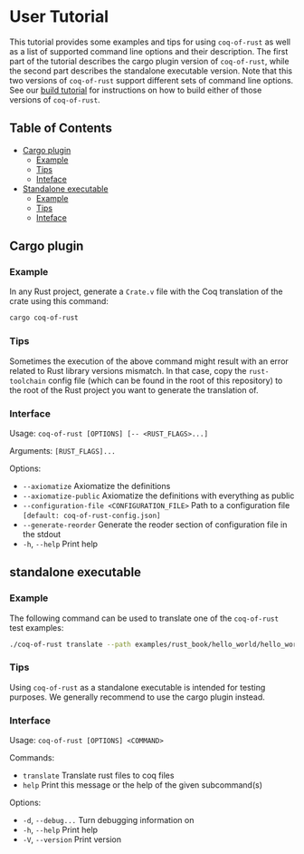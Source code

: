 # User Tutorial

This tutorial provides some examples and tips for using `coq-of-rust`
as well as a list of supported command line options and their
description. The first part of the tutorial describes the cargo plugin
version of `coq-of-rust`, while the second part describes the
standalone executable version. Note that this two versions of
`coq-of-rust` support different sets of command line options. See our
[build tutorial](./BUILD.md) for instructions on how to build either
of those versions of `coq-of-rust`.

## Table of Contents

- [Cargo plugin](#cargo-plugin)
  - [Example](#example-0)
  - [Tips](#tips-0)
  - [Inteface](#interface-0)
- [Standalone executable](#standalone-executable)
  - [Example](#example-1)
  - [Tips](#tips-1)
  - [Inteface](#interface-1)

## Cargo plugin

### Example

In any Rust project, generate a `Crate.v` file with the Coq
translation of the crate using this command:
```sh
cargo coq-of-rust
```

### Tips

Sometimes the execution of the above command might result with an
error related to Rust library versions mismatch. In that case, copy
the `rust-toolchain` config file (which can be found in the root of
this repository) to the root of the Rust project you want to generate
the translation of.

### Interface

Usage: `coq-of-rust [OPTIONS] [-- <RUST_FLAGS>...]`

Arguments:
  `[RUST_FLAGS]...`

Options:
- `--axiomatize`
  Axiomatize the definitions
- `--axiomatize-public`
  Axiomatize the definitions with everything as public
- `--configuration-file <CONFIGURATION_FILE>`
  Path to a configuration file `[default: coq-of-rust-config.json]`
- `--generate-reorder`
  Generate the reoder section of configuration file in the stdout
- `-h`, `--help`
  Print help

## standalone executable

### Example

The following command can be used to translate one of the
`coq-of-rust` test examples:
```sh
./coq-of-rust translate --path examples/rust_book/hello_world/hello_world.rs
```

### Tips

Using `coq-of-rust` as a standalone executable is intended for testing
purposes. We generally recommend to use the cargo plugin instead.

### Interface

Usage: `coq-of-rust [OPTIONS] <COMMAND>`

Commands:
- `translate` Translate rust files to coq files
- `help`      Print this message or the help of the given subcommand(s)

Options:
- `-d`, `--debug...` Turn debugging information on
- `-h`, `--help`     Print help
- `-V`, `--version`  Print version